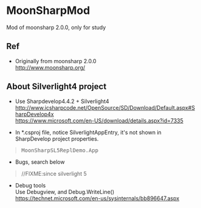 # MoonSharpMod
Mod of moonsharp 2.0.0, only for study

## Ref
* Originally from moonsharp 2.0.0  
http://www.moonsharp.org/  

## About Silverlight4 project    
* Use Sharpdevelop4.4.2 + Silverlight4  
http://www.icsharpcode.net/OpenSource/SD/Download/Default.aspx#SharpDevelop4x  
https://www.microsoft.com/en-US/download/details.aspx?id=7335  

* In *.csproj file, notice SilverlightAppEntry, it's not shown in SharpDevelop project properties.  
> <pre><SilverlightAppEntry>MoonSharpSL5ReplDemo.App</SilverlightAppEntry></pre>   

* Bugs, search below  
> //FIXME:since silverlight 5  

* Debug tools    
Use Debugview, and Debug.WriteLine()      
https://technet.microsoft.com/en-us/sysinternals/bb896647.aspx  
